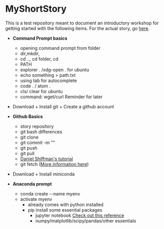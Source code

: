 # MyShortStory
This is a test repository meant to document an introductory workshop for getting started with the following items. For the actual story, go [here](https://github.com/WakeMeAtThree/MyShortStory/blob/master/Pellegrino%20and%20The%20Python.md).

- **Command Prompt basics**
	- opening command prompt from folder
	- dir,mkdir, 
	- cd .., cd folder, cd
	- PATH
	-  explorer . /xdg-open . for ubuntu
	- echo something > path.txt
	- using tab for autocomplete
	- code . / atom .
	- cls/ clear for ubuntu
	- command: wget/curl Reminder for later
- Download + Install git + Create a github account
- **Github Basics**
	- story repository
	- git bash differences
	- git clone
	- git commit -m ""
	- git push
	- git pull
	- [Daniel Shiffman's tutorial](https://www.youtube.com/watch?v=BCQHnlnPusY&list=PLRqwX-V7Uu6ZF9C0YMKuns9sLDzK6zoiV)
	- git fetch ([More information here](https://gist.github.com/CristinaSolana/1885435))

- Download + Install miniconda
- **Anaconda prompt**
	- conda create --name myenv
	- activate myenv
		- already comes with python installed
		- pip install some essential packages
			- jupyter notebook [Check out this reference](https://gist.github.com/kidpixo/f4318f8c8143adee5b40)
			- numpy/matplotlib/scipy/pandas/other essentials
